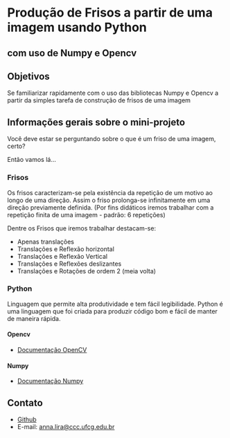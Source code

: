 # Produção de Frisos a partir de uma imagem usando Python 
## com uso de Numpy e Opencv


## Objetivos
Se familiarizar rapidamente com o uso das bibliotecas Numpy e Opencv a partir da simples tarefa de construção de frisos de uma imagem

## Informações gerais sobre o mini-projeto
Você deve estar se perguntando sobre o que é um friso
de uma imagem, certo?

Então vamos lá...

### Frisos

Os frisos caracterizam-se pela existência da repetição de um motivo ao longo de uma direção. Assim
 o friso prolonga-se infinitamente em uma direção previamente definida. (Por fins didáticos iremos trabalhar com a repetição finita de uma imagem - padrão: 6 repetições)

Dentre os Frisos que iremos trabalhar destacam-se:

* Apenas translações
* Translações e Reflexão horizontal 
* Translações e Reflexão Vertical 
* Translações e Reflexões deslizantes
* Translações e Rotações de ordem 2 (meia volta) 

### Python

Linguagem que permite alta produtividade e tem fácil legibilidade. Python é uma linguagem que foi criada para produzir código bom e fácil de manter de maneira rápida.

#### Opencv
* [Documentação OpenCV](https://docs.opencv.org/master/)

#### Numpy
* [Documentação Numpy](https://numpy.org/doc/stable/index.html)


## Contato
* [Github](https://github.com/annabeatrizlucena)
* E-mail: anna.lira@ccc.ufcg.edu.br
